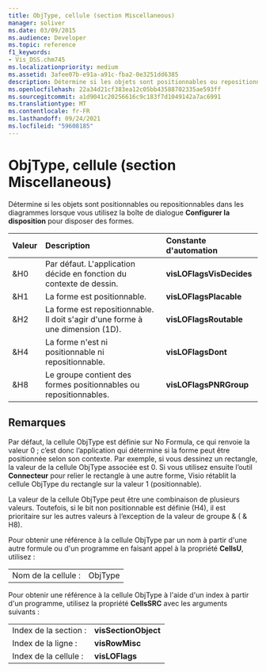 ```yaml
---
title: ObjType, cellule (section Miscellaneous)
manager: soliver
ms.date: 03/09/2015
ms.audience: Developer
ms.topic: reference
f1_keywords:
- Vis_DSS.chm745
ms.localizationpriority: medium
ms.assetid: 3afee07b-e91a-a91c-fba2-0e3251dd6385
description: Détermine si les objets sont positionnables ou repositionnables dans les diagrammes lorsque vous utilisez la boîte de dialogue Configurer la disposition pour disposer des formes.
ms.openlocfilehash: 22a34d21cf383ea12c05bb43588702335ae593ff
ms.sourcegitcommit: a1d9041c20256616c9c183f7d1049142a7ac6991
ms.translationtype: MT
ms.contentlocale: fr-FR
ms.lasthandoff: 09/24/2021
ms.locfileid: "59608185"
---
```

# <a name="objtype-cell-miscellaneous-section"></a>ObjType, cellule (section Miscellaneous)

Détermine si les objets sont positionnables ou repositionnables dans les diagrammes lorsque vous utilisez la boîte de dialogue **Configurer la disposition** pour disposer des formes. 
  
|**Valeur**|**Description**|**Constante d'automation**|
|:-----|:-----|:-----|
|&amp;H0  <br/> |Par défaut. L'application décide en fonction du contexte de dessin.  <br/> |**visLOFlagsVisDecides** <br/> |
|&amp;H1  <br/> |La forme est positionnable.  <br/> |**visLOFlagsPlacable** <br/> |
|&amp;H2  <br/> |La forme est repositionnable. Il doit s'agir d'une forme à une dimension (1D).  <br/> |**visLOFlagsRoutable** <br/> |
|&amp;H4  <br/> |La forme n'est ni positionnable ni repositionnable.  <br/> |**visLOFlagsDont** <br/> |
|&amp;H8  <br/> |Le groupe contient des formes positionnables ou repositionnables.  <br/> |**visLOFlagsPNRGroup** <br/> |
   
## <a name="remarks"></a>Remarques

Par défaut, la cellule ObjType est définie sur No Formula, ce qui renvoie la valeur 0 ; c’est donc l’application qui détermine si la forme peut être positionnée selon son contexte. Par exemple, si vous dessinez un rectangle, la valeur de la cellule ObjType associée est 0. Si vous utilisez ensuite l’outil **Connecteur** pour relier le rectangle à une autre forme, Visio rétablit la cellule ObjType du rectangle sur la valeur 1 (positionnable). 
  
La valeur de la cellule ObjType peut être une combinaison de plusieurs valeurs. Toutefois, si le bit non positionnable est définie (H4), il est prioritaire sur les autres valeurs à l’exception de la valeur de groupe &amp; ( &amp; H8).
  
Pour obtenir une référence à la cellule ObjType par un nom à partir d'une autre formule ou d'un programme en faisant appel à la propriété **CellsU**, utilisez : 
  
|||
|:-----|:-----|
|Nom de la cellule :  <br/> |ObjType  <br/> |
   
Pour obtenir une référence à la cellule ObjType à l'aide d'un index à partir d'un programme, utilisez la propriété **CellsSRC** avec les arguments suivants : 
  
|||
|:-----|:-----|
|Index de la section :  <br/> |**visSectionObject** <br/> |
|Index de la ligne :  <br/> |**visRowMisc** <br/> |
|Index de la cellule :  <br/> |**visLOFlags** <br/> |
   

